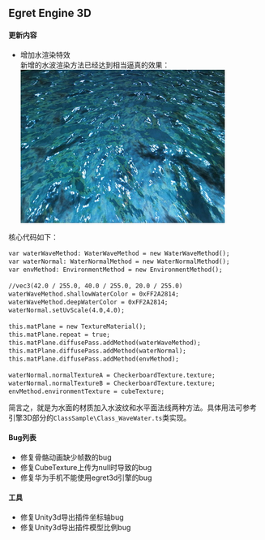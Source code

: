 ## Egret Engine 3D  

#### 更新内容
* 增加水渲染特效    
新增的水波渲染方法已经达到相当逼真的效果：   
![3d-waterWave](578349b594649.jpg)     

核心代码如下：  
```   
var waterWaveMethod: WaterWaveMethod = new WaterWaveMethod();
var waterNormal: WaterNormalMethod = new WaterNormalMethod();
var envMethod: EnvironmentMethod = new EnvironmentMethod();

//vec3(42.0 / 255.0, 40.0 / 255.0, 20.0 / 255.0)
waterWaveMethod.shallowWaterColor = 0xFF2A2814;
waterWaveMethod.deepWaterColor = 0xFF2A2814;
waterNormal.setUvScale(4.0,4.0);

this.matPlane = new TextureMaterial();
this.matPlane.repeat = true;
this.matPlane.diffusePass.addMethod(waterWaveMethod);
this.matPlane.diffusePass.addMethod(waterNormal);
this.matPlane.diffusePass.addMethod(envMethod);

waterNormal.normalTextureA = CheckerboardTexture.texture;
waterNormal.normalTextureB = CheckerboardTexture.texture;
envMethod.environmentTexture = cubeTexture;
```    
简言之，就是为水面的材质加入水波纹和水平面法线两种方法。具体用法可参考 引擎3D部分的`ClassSample\Class_WaveWater.ts`类实现。   

#### Bug列表
* 修复骨骼动画缺少帧数的bug
* 修复CubeTexture上传为null时导致的bug
* 修复华为手机不能使用egret3d引擎的bug

#### 工具
* 修复Unity3d导出插件坐标轴bug
* 修复Unity3d导出插件模型比例bug

